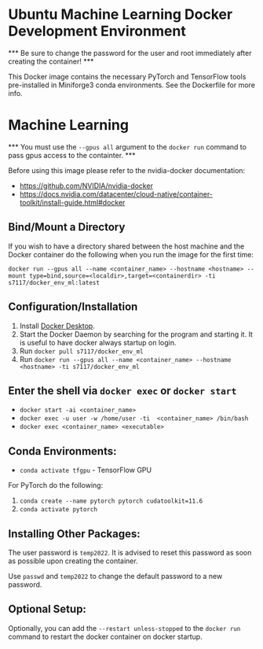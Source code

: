 # Ubuntu Machine Learning Docker Development Environment
*** Be sure to change the password for the user and root immediately after creating the container! ***

This Docker image contains the necessary PyTorch and TensorFlow tools pre-installed in Miniforge3 conda environments. See the Dockerfile for more info.

# Machine Learning
*** You must use the `--gpus all` argument to the `docker run` command to pass gpus access to the containter. ***

Before using this image please refer to the nvidia-docker documentation:
- https://github.com/NVIDIA/nvidia-docker
- https://docs.nvidia.com/datacenter/cloud-native/container-toolkit/install-guide.html#docker

## Bind/Mount a Directory
If you wish to have a directory shared between the host machine and the Docker container do the following when you run the image for the first time:  

```docker run --gpus all --name <container_name> --hostname <hostname> --mount type=bind,source=<localdir>,target=<containerdir> -ti s7117/docker_env_ml:latest```

## Configuration/Installation
1. Install [Docker Desktop](https://www.docker.com/products/docker-desktop).
1. Start the Docker Daemon by searching for the program and starting it. It is useful to have docker always startup on login.
1. Run ```docker pull s7117/docker_env_ml```
1. Run ```docker run --gpus all --name <container_name> --hostname <hostname> -ti s7117/docker_env_ml```

## Enter the shell via `docker exec` or `docker start`
- `docker start -ai <container_name>`
- `docker exec -u user -w /home/user -ti  <container_name> /bin/bash`
- `docker exec <container_name> <executable>`

## Conda Environments:
- `conda activate tfgpu` - TensorFlow GPU

For PyTorch do the following:
1. `conda create --name pytorch pytorch cudatoolkit=11.6`
1. `conda activate pytorch`

## Installing Other Packages:
The user password is `temp2022`. It is advised to reset this password as soon as possible upon creating the container.

Use `passwd` and `temp2022` to change the default password to a new password.

## Optional Setup:
Optionally, you can add the ```--restart unless-stopped``` to the ```docker run``` command to restart the docker container on docker startup.
